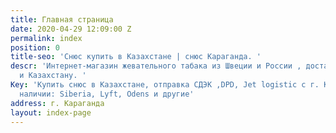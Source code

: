 ```yaml
---
title: Главная страница
date: 2020-04-29 12:09:00 Z
permalink: index
position: 0
title-seo: 'Снюс купить в Казахстане | снюс Караганда. '
descr: 'Интернет-магазин жевательного табака из Швеции и России , доставка по России
  и Казахстану. '
Key: 'Купить снюс в Казахстане, отправка СДЭК ,DPD, Jet logistic с г. Караганда. В
  наличии: Siberia, Lyft, Odens и другие'
address: г. Караганда
layout: index-page
---
```


